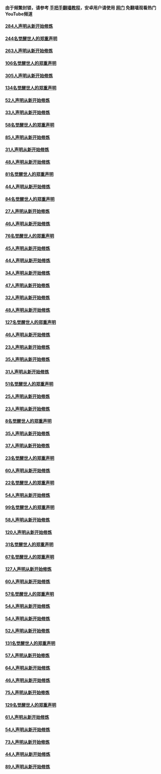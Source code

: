 #### 由于频繁封锁，请参考 [手把手翻墙教程](https://github.com/gfw-breaker/guides/wiki/)，安卓用户请使用 [网门](https://github.com/gfw-breaker/nogfw/blob/master/dl.md?t=04040305) 免翻墙观看热门YouTube频道 

#### [284人声明从新开始修炼](../pages/91/422707.md?t=04040305) 

#### [244名觉醒世人的郑重声明](../pages/91/422706.md?t=04040305) 

#### [263人声明从新开始修炼](../pages/91/422553.md?t=04040305) 

#### [106名觉醒世人的郑重声明](../pages/91/422552.md?t=04040305) 

#### [305人声明从新开始修炼](../pages/91/422153.md?t=04040305) 

#### [134名觉醒世人的郑重声明](../pages/91/422152.md?t=04040305) 

#### [52人声明从新开始修炼](../pages/91/421846.md?t=04040305) 

#### [33人声明从新开始修炼](../pages/91/421804.md?t=04040305) 

#### [58名觉醒世人的郑重声明](../pages/91/421845.md?t=04040305) 

#### [85人声明从新开始修炼](../pages/91/421769.md?t=04040305) 

#### [31人声明从新开始修炼](../pages/91/421763.md?t=04040305) 

#### [48人声明从新开始修炼](../pages/91/421605.md?t=04040305) 

#### [81名觉醒世人的郑重声明](../pages/91/421656.md?t=04040305) 

#### [44人声明从新开始修炼](../pages/91/421544.md?t=04040305) 

#### [84名觉醒世人的郑重声明](../pages/91/421543.md?t=04040305) 

#### [27人声明从新开始修炼](../pages/91/421465.md?t=04040305) 

#### [46人声明从新开始修炼](../pages/91/421454.md?t=04040305) 

#### [76名觉醒世人的郑重声明](../pages/91/421453.md?t=04040305) 

#### [45人声明从新开始修炼](../pages/91/421452.md?t=04040305) 

#### [44人声明从新开始修炼](../pages/91/421422.md?t=04040305) 

#### [34人声明从新开始修炼](../pages/91/421322.md?t=04040305) 

#### [47人声明从新开始修炼](../pages/91/421264.md?t=04040305) 

#### [32人声明从新开始修炼](../pages/91/421225.md?t=04040305) 

#### [48人声明从新开始修炼](../pages/91/421202.md?t=04040305) 

#### [127名觉醒世人的郑重声明](../pages/91/421224.md?t=04040305) 

#### [46人声明从新开始修炼](../pages/91/421203.md?t=04040305) 

#### [23人声明从新开始修炼](../pages/91/421138.md?t=04040305) 

#### [35人声明从新开始修炼](../pages/91/421122.md?t=04040305) 

#### [31人声明从新开始修炼](../pages/91/421081.md?t=04040305) 

#### [51名觉醒世人的郑重声明](../pages/91/421080.md?t=04040305) 

#### [25人声明从新开始修炼](../pages/91/421020.md?t=04040305) 

#### [23人声明从新开始修炼](../pages/91/420884.md?t=04040305) 

#### [8名觉醒世人的郑重声明](../pages/91/420883.md?t=04040305) 

#### [35人声明从新开始修炼](../pages/91/420809.md?t=04040305) 

#### [37人声明从新开始修炼](../pages/91/420766.md?t=04040305) 

#### [23名觉醒世人的郑重声明](../pages/91/420765.md?t=04040305) 

#### [60人声明从新开始修炼](../pages/91/420727.md?t=04040305) 

#### [22名觉醒世人的郑重声明](../pages/91/420726.md?t=04040305) 

#### [54人声明从新开始修炼](../pages/91/420529.md?t=04040305) 

#### [99名觉醒世人的郑重声明](../pages/91/420528.md?t=04040305) 

#### [58人声明从新开始修炼](../pages/91/420198.md?t=04040305) 

#### [120人声明从新开始修炼](../pages/91/420141.md?t=04040305) 

#### [31名觉醒世人的郑重声明](../pages/91/420197.md?t=04040305) 

#### [67名觉醒世人的郑重声明](../pages/91/420140.md?t=04040305) 

#### [127人声明从新开始修炼](../pages/91/420082.md?t=04040305) 

#### [60人声明从新开始修炼](../pages/91/420081.md?t=04040305) 

#### [57名觉醒世人的郑重声明](../pages/91/420080.md?t=04040305) 

#### [54人声明从新开始修炼](../pages/91/419533.md?t=04040305) 

#### [54人声明从新开始修炼](../pages/91/419532.md?t=04040305) 

#### [52人声明从新开始修炼](../pages/91/419531.md?t=04040305) 

#### [131名觉醒世人的郑重声明](../pages/91/419530.md?t=04040305) 

#### [57人声明从新开始修炼](../pages/91/419430.md?t=04040305) 

#### [64人声明从新开始修炼](../pages/91/419429.md?t=04040305) 

#### [46人声明从新开始修炼](../pages/91/419428.md?t=04040305) 

#### [75人声明从新开始修炼](../pages/91/419427.md?t=04040305) 

#### [129名觉醒世人的郑重声明](../pages/91/419426.md?t=04040305) 

#### [61人声明从新开始修炼](../pages/91/419198.md?t=04040305) 

#### [54人声明从新开始修炼](../pages/91/419197.md?t=04040305) 

#### [73人声明从新开始修炼](../pages/91/419196.md?t=04040305) 

#### [44人声明从新开始修炼](../pages/91/419075.md?t=04040305) 

#### [89人声明从新开始修炼](../pages/91/419074.md?t=04040305) 

